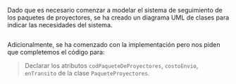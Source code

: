 Dado que es necesario comenzar a modelar el sistema de seguimiento de los paquetes de proyectores, se ha creado un diagrama UML de clases para indicar las necesidades del sistema. 

<img src="http://www.plantuml.com/plantuml/png/XL71Qkim4BpxAnQTvBGvz6fA2Ro4Nae8j3-miRTw0bkRIhAXbFvx5KMnhIIGw-pCQ6QqSXwjxxkssE5NJvvsbh-fzcp9WLW8M2oN89u4l98Bu9eIpQqpPWNYFzO4ZbIlEqt6ioYAkaNdxYX_2e0b7D8j6Brfvv-lmxn4dk5kRsdJ7GA25RnxguqAbuSxhyYJyAmeeqIHtyxzG9QGURfBGh8PMKV-mBg9R5IM5DeK06JgjErfu0gk6utYtxHKnidcgRb9jylPjV6HqOJwsg17gtdiC1rohEQmrSOCceF3PyjuyY3pOT4uxO_mdhabDCTcjtB9AL8CyNWpmHcT0TFRwUdoFFM_qJ6wLy4rsrVbb3ArJ-hD55vEHSOUkLDEBsTrazjwLWRahMgptrkHQVgk_GC0" alt="" width="auto" height="auto">

Adicionalmente, se ha comenzado con la implementación pero nos piden que completemos el código para:

> Declarar los atributos `codPaqueteDeProyectores`, `costoEnvio`, `enTransito` de la clase `PaqueteProyectores`.